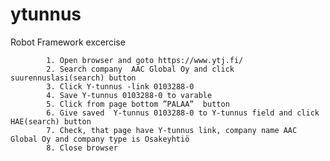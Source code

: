 # ytunnus
Robot Framework excercise 

			1. Open browser and goto https://www.ytj.fi/
			2. Search company  AAC Global Oy and click suurennuslasi(search) button
			3. Click Y-tunnus -link 0103288-0
			4. Save Y-tunnus 0103288-0 to varable 
			5. Click from page bottom ”PALAA”  button
			6. Give saved  Y-tunnus 0103288-0 to Y-tunnus field and click HAE(search) button
			7. Check, that page have Y-tunnus link, company name AAC Global Oy and company type is Osakeyhtiö
			8. Close browser 
